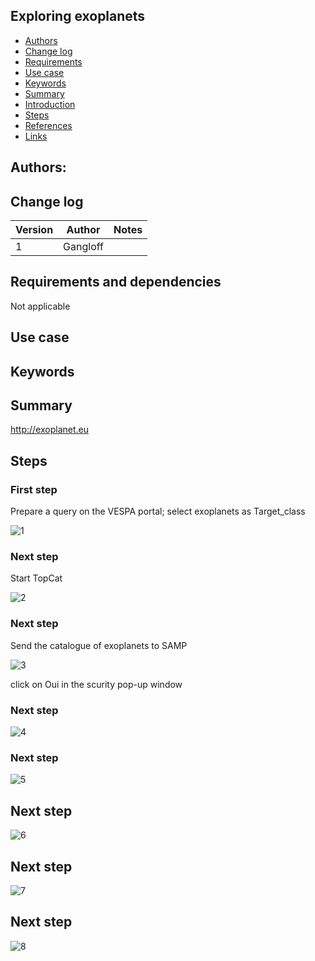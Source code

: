
## Exploring exoplanets

* [Authors](#authors)
* [Change log](#change-log)
* [Requirements](#requirements-and-dependencies)
* [Use case](#use-case)
* [Keywords](#keywords)
* [Summary](#summary)
* [Introduction](#introduction)
* [Steps](#steps)
* [References](#references)
* [Links](#links)

## Authors:

## Change log

| Version       | Author        | Notes  |
| ------------- |:-------------:| -----: |
| 1             | Gangloff      |    |


## Requirements and dependencies
 Not applicable

## Use case


## Keywords

## Summary
http://exoplanet.eu

## Steps

### First step
Prepare a query on the VESPA portal; select exoplanets as Target_class

![1](https://raw.githubusercontent.com/epn-vespa/tutorials/master/exoplanets/img/QueryVespa.png)

### Next step
Start TopCat

![2](https://raw.githubusercontent.com/epn-vespa/tutorials/master/exoplanets/img/StartTopCat.png)

### Next step
Send the catalogue of exoplanets to SAMP

![3](https://raw.githubusercontent.com/epn-vespa/tutorials/master/exoplanets/img/CatalogToSAMP.png)

click on Oui in the scurity pop-up window

### Next step

![4](https://raw.githubusercontent.com/epn-vespa/tutorials/master/exoplanets/img/CatalogInTopCat.png)

### Next step

![5](https://raw.githubusercontent.com/epn-vespa/tutorials/master/exoplanets/img/OpenSkyPlotWindow.png)

## Next step

![6](https://raw.githubusercontent.com/epn-vespa/tutorials/master/exoplanets/img/SelectKepler.png)

## Next step

![7](https://raw.githubusercontent.com/epn-vespa/tutorials/master/exoplanets/img/KeplerLaw.png)

## Next step

![8](https://raw.githubusercontent.com/epn-vespa/tutorials/master/exoplanets/img/PlanePlot.png)






